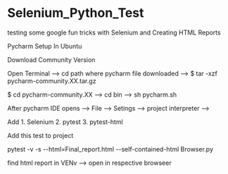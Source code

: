 # Selenium_Python_Test
testing some google fun tricks with Selenium and Creating HTML Reports

Pycharm Setup In Ubuntu

Download Community Version

Open Terminal --> cd path where pycharm file downloaded --> $ tar -xzf pycharm-community.XX.tar.gz

$ cd pycharm-community.XX --> cd bin --> sh pycharm.sh

After pycharm IDE opens --> File --> Setings --> project interpreter --> 

Add 1. Selenium
    2. pytest
    3. pytest-html
    
Add this test to project

pytest -v -s --html=Final_report.html --self-contained-html Browser.py 

find html report in VENv --> open in respective browseer
